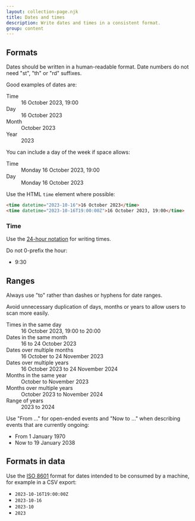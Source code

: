 ```yaml
---
layout: collection-page.njk
title: Dates and times
description: Write dates and times in a consistent format.
group: content
---
```


## Formats

Dates should be written in a human-readable format. Date numbers do not need "st", "th" or "rd" suffixes.

Good examples of dates are:

<dl class="tna-dl">
  <dt>Time</dt>
  <dd>16 October 2023, 19:00</dd>
  <dt>Day</dt>
  <dd>16 October 2023</dd>
  <dt>Month</dt>
  <dd>October 2023</dd>
  <dt>Year</dt>
  <dd>2023</dd>
</dl>

You can include a day of the week if space allows:

<dl class="tna-dl">
  <dt>Time</dt>
  <dd>Monday 16 October 2023, 19:00</dd>
  <dt>Day</dt>
  <dd>Monday 16 October 2023</dd>
</dl>

Use the HTML `time` element where possible:

```html
<time datetime="2023-10-16">16 October 2023</time>
<time datetime="2023-10-16T19:00:00Z">16 October 2023, 19:00</time>
```

### Time

Use the [24-hour notation](https://en.wikipedia.org/wiki/24-hour_clock) for writing times.

Do not 0-prefix the hour:

- 9:30

## Ranges

Always use "to" rather than dashes or hyphens for date ranges.

Avoid unnecessary duplication of days, months or years to allow users to scan more easily.

<dl class="tna-dl">
  <dt>Times in the same day</dt>
  <dd>16 October 2023, 19:00 to 20:00</dd>
  <dt>Dates in the same month</dt>
  <dd>16 to 24 October 2023</dd>
  <dt>Dates over multiple months</dt>
  <dd>16 October to 24 November 2023</dd>
  <dt>Dates over multiple years</dt>
  <dd>16 October 2023 to 24 November 2024</dd>
  <dt>Months in the same year</dt>
  <dd>October to November 2023</dd>
  <dt>Months over multiple years</dt>
  <dd>October 2023 to November 2024</dd>
  <dt>Range of years</dt>
  <dd>2023 to 2024</dd>
</dl>

Use "From &hellip;" for open-ended events and "Now to &hellip;" when describing events that are currently ongoing:

- From 1 January 1970
- Now to 19 January 2038

## Formats in data

Use the [ISO 8601](https://en.wikipedia.org/wiki/ISO_8601) format for dates intended to be consumed by a machine, for example in a CSV export:

- `2023-10-16T19:00:00Z`
- `2023-10-16`
- `2023-10`
- `2023`
